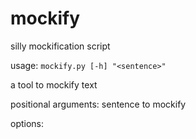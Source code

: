 # mockify
silly mockification script

usage: ``` mockify.py [-h] "<sentence>" ```

a tool to mockify text

positional arguments:
  <sentence>  sentence to mockify

options:
